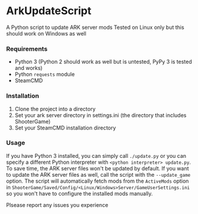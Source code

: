 # ArkUpdateScript
A Python script to update ARK server mods
Tested on Linux only but this should work on Windows as well

### Requirements
- Python 3 (Python 2 should work as well but is untested, PyPy 3 is tested and works)
- Python `requests` module
- SteamCMD

### Installation
1. Clone the project into a directory
2. Set your ark server directory in settings.ini (the directory that includes ShooterGame)
3. Set your SteamCMD installation directory

### Usage
If you have Python 3 installed, you can simply call `./update.py` or you can specify a different Python interpreter with `<python interpreter> update.py`.
To save time, the ARK server files won't be updated by default. If you want to update the ARK server files as well, call the script with the `--update_game` option.
The script will automatically fetch mods from the `ActiveMods` option in `ShooterGame/Saved/Config/<Linux/Windows>Server/GameUserSettings.ini` so you won't have to configure the installed mods manually.

Plsease report any issues you experience
